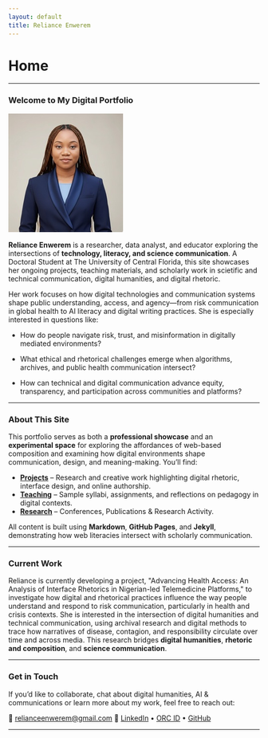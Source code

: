 ```yaml
---
layout: default
title: Reliance Enwerem
---
```



# Home

---

### **Welcome to My Digital Portfolio**

![featured-image](/assets/featured-image-sm-2.jpg)

**Reliance Enwerem** is a researcher, data analyst, and educator exploring the intersections of **technology, literacy, and science communication**. A Doctoral Student at The University of Central Florida, this site showcases her ongoing projects, teaching materials, and scholarly work in scietific and technical communication, digital humanities, and digital rhetoric.

Her work focuses on how digital technologies and communication systems shape public understanding, access, and agency—from risk communication in global health to AI literacy and digital writing practices. She is especially interested in questions like:

* How do people navigate risk, trust, and misinformation in digitally mediated environments?

* What ethical and rhetorical challenges emerge when algorithms, archives, and public health communication intersect?

* How can technical and digital communication advance equity, transparency, and participation across communities and platforms?

---

### **About This Site**

This portfolio serves as both a **professional showcase** and an **experimental space** for exploring the affordances of web-based composition and examining how digital environments shape communication, design, and meaning-making. You’ll find:

* **[Projects](projects/)** – Research and creative work highlighting digital rhetoric, interface design, and online authorship.
* **[Teaching](teaching/)** – Sample syllabi, assignments, and reflections on pedagogy in digital contexts.
* **[Research](research/)** – Conferences, Publications & Research Activity.

All content is built using **Markdown**, **GitHub Pages**, and **Jekyll**, demonstrating how web literacies intersect with scholarly communication.

---

### **Current Work**

Reliance is currently developing a project, "Advancing Health Access: An Analysis of Interface Rhetorics in Nigerian-led Telemedicine Platforms," to investigate how digital and rhetorical practices influence the way people understand and respond to risk communication, particularly in health and crisis contexts. She is interested in the intersection of digital humanities and technical communication, using archival research and digital methods to trace how narratives of disease, contagion, and responsibility circulate over time and across media. This research bridges **digital humanities**, **rhetoric and composition**, and **science communication**.

---

### **Get in Touch**

If you’d like to collaborate, chat about digital humanities, AI & communications or learn more about my work, feel free to reach out:

📧 [relianceenwerem@gmail.com](mailto:relianceenwerem@gmail.com)
🔗 [LinkedIn](www.linkedin.com/in/reliance-enwerem) • [ORC ID](0009-0001-2075-4024) • [GitHub](https://github.com/relianceenwerem)

---

